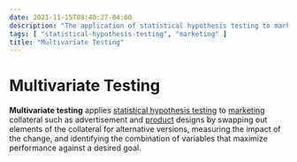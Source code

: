 ```yaml
---
date: 2021-11-15T08:40:27-04:00
description: "The application of statistical hypothesis testing to marketing collateral"
tags: [ "statistical-hypothesis-testing", "marketing" ]
title: "Multivariate Testing"
---
```


# Multivariate Testing

**Multivariate testing** applies [statistical hypothesis testing](statistical-hypothesis-testing.md) to [marketing](marketing.md) collateral such as advertisement and [product](product-management.md) designs by swapping out elements of the collateral for alternative versions, measuring the impact of the change, and identifying the combination of variables that maximize performance against a desired goal.
